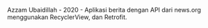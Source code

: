 Azzam Ubaidillah - 2020 - Aplikasi berita dengan API dari news.org menggunakan RecyclerView, dan Retrofit.
